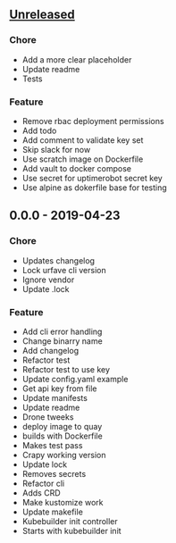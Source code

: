 <a name="unreleased"></a>
## [Unreleased]

### Chore
- Add a more clear placeholder
- Update readme
- Tests

### Feature
- Remove rbac deployment permissions
- Add todo
- Add comment to validate key set
- Skip slack for now
- Use scratch image on Dockerfile
- Add vault to docker compose
- Use secret for uptimerobot secret key
- Use alpine as dokerfile base for testing


<a name="0.0.0"></a>
## 0.0.0 - 2019-04-23
### Chore
- Updates changelog
- Lock urfave cli version
- Ignore vendor
- Update .lock

### Feature
- Add cli error handling
- Change binarry name
- Add changelog
- Refactor test
- Refactor test to use key
- Update config.yaml example
- Get api key from file
- Update manifests
- Update readme
- Drone tweeks
- deploy image to quay
- builds with Dockerfile
- Makes test pass
- Crapy working version
- Update lock
- Removes secrets
- Refactor cli
- Adds CRD
- Make kustomize work
- Update makefile
- Kubebuilder init controller
- Starts with kubebuilder init


[Unreleased]: https://github.com/cloud104/tks-uptimerobot-controller/compare/0.0.0...HEAD
